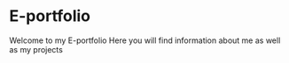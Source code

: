 # E-portfolio
Welcome to my E-portfolio
Here you will find information about me as well as my projects
